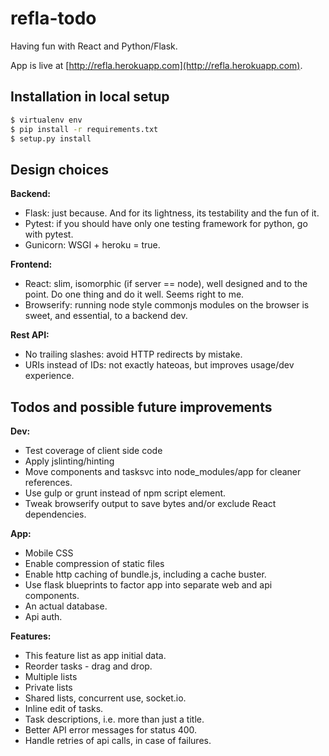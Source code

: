 # refla-todo

Having fun with React and Python/Flask.

App is live at [http://refla.herokuapp.com](http://refla.herokuapp.com).


## Installation in local setup

```bash
$ virtualenv env
$ pip install -r requirements.txt
$ setup.py install
```

## Design choices

__Backend:__
* Flask: just because. And for its lightness, its testability and the fun of it.
* Pytest: if you should have only one testing framework for python, go with pytest.
* Gunicorn: WSGI + heroku = true.

__Frontend:__
* React: slim, isomorphic (if server == node), well designed and to the point. Do one thing and do it well. Seems right to me.
* Browserify: running node style commonjs modules on the browser is sweet, and essential, to a backend dev.

__Rest API:__
* No trailing slashes: avoid HTTP redirects by mistake.
* URIs instead of IDs: not exactly hateoas, but improves usage/dev experience.


## Todos and possible future improvements

__Dev:__
* Test coverage of client side code
* Apply jslinting/hinting
* Move components and tasksvc into node_modules/app for cleaner references.
* Use gulp or grunt instead of npm script element.
* Tweak browserify output to save bytes and/or exclude React dependencies.

__App:__
* Mobile CSS
* Enable compression of static files
* Enable http caching of bundle.js, including a cache buster.
* Use flask blueprints to factor app into separate web and api components.
* An actual database.
* Api auth.

__Features:__
* This feature list as app initial data.
* Reorder tasks - drag and drop.
* Multiple lists
* Private lists
* Shared lists, concurrent use, socket.io.
* Inline edit of tasks.
* Task descriptions, i.e. more than just a title.
* Better API error messages for status 400.
* Handle retries of api calls, in case of failures.
